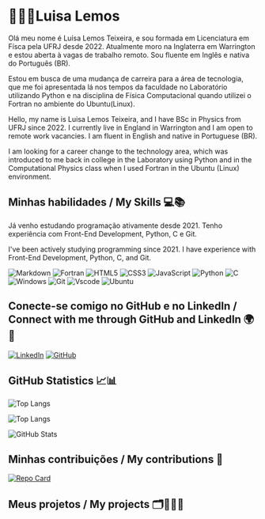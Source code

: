 # 👩🏻‍🏫Luisa Lemos

Olá meu nome é Luísa Lemos Teixeira, e sou formada em Licenciatura em Físca pela UFRJ desde 2022. Atualmente moro na Inglaterra em Warrington e estou aberta à vagas de trabalho remoto. Sou fluente em Inglês e nativa do Português (BR).

Estou em busca de uma mudança de carreira para a área de tecnologia, que me foi apresentada lá nos tempos da faculdade no Laboratório utilizando Python e na disciplina de Física Computacional quando utilizei o Fortran no ambiente do Ubuntu(Linux).

Hello, my name is Luisa Lemos Teixeira, and I have BSc in Physics from UFRJ since 2022. I currently live in England in Warrington and I am open to remote work vacancies. I am fluent in English and native in Portuguese (BR).

I am looking for a career change to the technology area, which was introduced to me back in college in the Laboratory using Python and in the Computational Physics class when I used Fortran in the Ubuntu (Linux) environment.

## Minhas habilidades / My Skills 💻📚
Já venho estudando programação ativamente desde 2021. Tenho experiência com Front-End Development, Python, C e Git.

I've been actively studying programming since 2021. I have experience with Front-End Development, Python, C, and Git.

![Markdown](https://img.shields.io/badge/Markdown-000?style=for-the-badge&logo=markdown)
![Fortran](https://img.shields.io/badge/Fortran-%23734F96.svg?style=for-the-badge&logo=fortran&logoColor=white)
![HTML5](https://img.shields.io/badge/HTML5-E34F26?style=for-the-badge&logo=html5&logoColor=white)
![CSS3](https://img.shields.io/badge/CSS3-1572B6?style=for-the-badge&logo=css3&logoColor=white)
![JavaScript](https://img.shields.io/badge/JavaScript-F7DF1E?style=for-the-badge&logo=javascript&logoColor=black)
![Python](https://img.shields.io/badge/python-3670A0?style=for-the-badge&logo=python&logoColor=ffdd54)
![C](https://img.shields.io/badge/C-00599C?style=for-the-badge&logo=c&logoColor=white)
![Windows](https://img.shields.io/badge/Windows-000?style=for-the-badge&logo=windows&logoColor=2CA5E0)
![Git](https://img.shields.io/badge/GIT-E44C30?style=for-the-badge&logo=git&logoColor=white)
![Vscode](https://img.shields.io/badge/Vscode-007ACC?style=for-the-badge&logo=visual-studio-code&logoColor=white)
![Ubuntu](https://img.shields.io/badge/Ubuntu-35495E?style=for-the-badge&logo=ubuntu&logoColor=2CA5E0)

## Conecte-se comigo no GitHub e no LinkedIn / Connect with me through GitHub and LinkedIn 🌍📱
[![LinkedIn](https://img.shields.io/badge/LinkedIn-0077B5?style=for-the-badge&logo=linkedin&logoColor=white)](https://www.linkedin.com/in/luisa-lemos-teixeira/)
[![GitHub](https://img.shields.io/badge/GitHub-100000?style=for-the-badge&logo=github&logoColor=white)](https://github.com/Luisaphysics22)

## GitHub Statistics 📈📊
![Top Langs](https://github-readme-stats-git-masterrstaa-rickstaa.vercel.app/api/top-langs/?username=Luisaphysics22&bg_color=000&border_color=30A3DC&title_color=E94D5F&text_color=FFF)

![Top Langs](https://github-readme-stats-git-masterrstaa-rickstaa.vercel.app/api/top-langs/?username=Luisaphysics22&layout=compact&bg_color=000&border_color=30A3DC&title_color=E94D5F&text_color=FFF)

![GitHub Stats](https://github-readme-stats.vercel.app/api?username=Luisaphysics22&theme=transparent&bg_color=000&border_color=30A3DC&show_icons=true&icon_color=#ff33cc&title_color=#ff33cc&text_color=FFF)

## Minhas contribuições / My contributions 🎯

[![Repo Card](https://github-readme-stats.vercel.app/api/pin/?username=Luisaphysics22&repo=dio-lab-open-source&bg_color=000&border_color=30A3DC&show_icons=true&icon_color=30A3DC&title_color=E94D5F&text_color=FFF)](https://github.com/Luisaphysics22/dio-lab-open-source)

## Meus projetos / My projects 🗂️👩🏻‍💻


